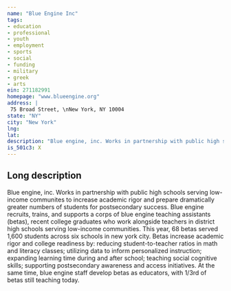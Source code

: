 ```yaml
---
name: "Blue Engine Inc"
tags:
- education
- professional
- youth
- employment
- sports
- social
- funding
- military
- greek
- arts
ein: 271182991
homepage: "www.blueengine.org"
address: |
 75 Broad Street, \nNew York, NY 10004
state: "NY"
city: "New York"
lng: 
lat: 
description: "Blue engine, inc. Works in partnership with public high schools serving low-income communites to increase academic rigor and prepare dramatically greater numbers of students for postsecondary success. "
is_501c3: X
---
```


## Long description

Blue engine, inc. Works in partnership with public high schools serving low-income communites to increase academic rigor and prepare dramatically greater numbers of students for postsecondary success. Blue engine recruits, trains, and supports a corps of blue engine teaching assistants (betas), recent college graduates who work alongside teachers in district high schools serving low-income communities. This year, 68 betas served 1,600 students across six schools in new york city. Betas increase academic rigor and college readiness by: reducing student-to-teacher ratios in math and literacy classes; utilizing data to inform personalized instruction; expanding learning time during and after school; teaching social cognitive skills; supporting postsecondary awareness and access initiatives. At the same time, blue engine staff develop betas as educators, with 1/3rd of betas still teaching today. 
